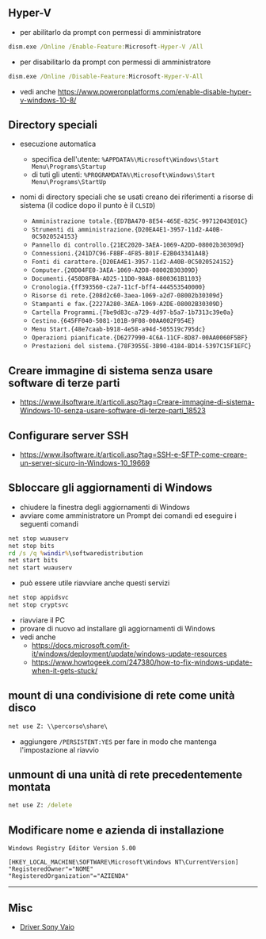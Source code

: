 ## Hyper-V
- per abilitarlo da prompt con permessi di amministratore
```bat
dism.exe /Online /Enable-Feature:Microsoft-Hyper-V /All
```
- per disabilitarlo da prompt con permessi di amministratore
```bat
dism.exe /Online /Disable-Feature:Microsoft-Hyper-V-All
```
- vedi anche https://www.poweronplatforms.com/enable-disable-hyper-v-windows-10-8/

## Directory speciali
- esecuzione automatica
  - specifica dell'utente: `%APPDATA%\Microsoft\Windows\Start Menu\Programs\Startup`
  - di tuti gli utenti: `%PROGRAMDATA%\Microsoft\Windows\Start Menu\Programs\StartUp`

- nomi di directory speciali che se usati creano dei riferimenti a risorse di sistema (il codice dopo il punto è il `CLSID`)
  - `Amministrazione totale.{ED7BA470-8E54-465E-825C-99712043E01C}`
  - `Strumenti di amministrazione.{D20EA4E1-3957-11d2-A40B-0C5020524153}`
  - `Pannello di controllo.{21EC2020-3AEA-1069-A2DD-08002b30309d}`
  - `Connessioni.{241D7C96-F8BF-4F85-B01F-E2B043341A4B}`
  - `Fonti di carattere.{D20EA4E1-3957-11d2-A40B-0C5020524152}`
  - `Computer.{20D04FE0-3AEA-1069-A2D8-08002B30309D}`
  - `Documenti.{450D8FBA-AD25-11D0-98A8-0800361B1103}`
  - `Cronologia.{ff393560-c2a7-11cf-bff4-444553540000}`
  - `Risorse di rete.{208d2c60-3aea-1069-a2d7-08002b30309d}`
  - `Stampanti e fax.{2227A280-3AEA-1069-A2DE-08002B30309D}`
  - `Cartella Programmi.{7be9d83c-a729-4d97-b5a7-1b7313c39e0a}`
  - `Cestino.{645FF040-5081-101B-9F08-00AA002F954E}`
  - `Menu Start.{48e7caab-b918-4e58-a94d-505519c795dc}`
  - `Operazioni pianificate.{D6277990-4C6A-11CF-8D87-00AA0060F5BF}`
  - `Prestazioni del sistema.{78F3955E-3B90-4184-BD14-5397C15F1EFC}`


## Creare immagine di sistema senza usare software di terze parti
- https://www.ilsoftware.it/articoli.asp?tag=Creare-immagine-di-sistema-Windows-10-senza-usare-software-di-terze-parti_18523

## Configurare server SSH
- https://www.ilsoftware.it/articoli.asp?tag=SSH-e-SFTP-come-creare-un-server-sicuro-in-Windows-10_19669

## Sbloccare gli aggiornamenti di Windows
- chiudere la finestra degli aggiornamenti di Windows
- avviare come amministratore un Prompt dei comandi ed eseguire i seguenti comandi
```bat
net stop wuauserv
net stop bits
rd /s /q %windir%\softwaredistribution
net start bits
net start wuauserv
```
  - può essere utile riavviare anche questi servizi
```bat
net stop appidsvc
net stop cryptsvc
```
- riavviare il PC
- provare di nuovo ad installare gli aggiornamenti di Windows
- vedi anche
  - https://docs.microsoft.com/it-it/windows/deployment/update/windows-update-resources
  - https://www.howtogeek.com/247380/how-to-fix-windows-update-when-it-gets-stuck/

## mount di una condivisione di rete come unità disco
```bat
net use Z: \\percorso\share\
```
  - aggiungere `/PERSISTENT:YES` per fare in modo che mantenga l'impostazione al riavvio

## unmount di una unità di rete precedentemente montata
```bat
net use Z: /delete
```

## Modificare nome e azienda di installazione
```reg
Windows Registry Editor Version 5.00

[HKEY_LOCAL_MACHINE\SOFTWARE\Microsoft\Windows NT\CurrentVersion]
"RegisteredOwner"="NOME"
"RegisteredOrganization"="AZIENDA"
```

---

## Misc

* [Driver Sony Vaio](http://sonyvaiodriver.com/sony-vaio-vpceb2e9ebq-windows-7-64-bits-drivers/)
